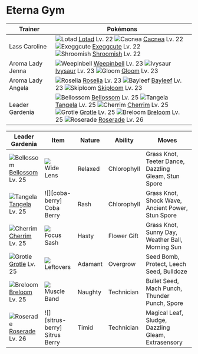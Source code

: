 # Eterna Gym

Trainer                    | Pokémons
---                        | ---
Lass Caroline              | ![][270]  [Lotad] Lv. 22  ![][331]  [Cacnea] Lv. 22  ![][102]  [Exeggcute] Lv. 22 <br> ![][285]  [Shroomish] Lv. 22
Aroma Lady Jenna           | ![][070]  [Weepinbell] Lv. 23  ![][002]  [Ivysaur] Lv. 23  ![][044]  [Gloom] Lv. 23
Aroma Lady Angela          | ![][315]  [Roselia] Lv. 23  ![][153]  [Bayleef] Lv. 23  ![][188]  [Skiploom] Lv. 23
Leader Gardenia            | ![][182]  [Bellossom] Lv. 25  ![][114]  [Tangela] Lv. 25  ![][421]  [Cherrim] Lv. 25 <br> ![][388]  [Grotle] Lv. 25  ![][286]  [Breloom] Lv. 25  ![][407]  [Roserade] Lv. 26

Leader Gardenia    | Item         | Nature  | Ability       | Moves
---                | ---          | ---     | ---           | ---
![][182]<br> [Bellossom] Lv. 25       | ![][wide-lens]<br> Wide Lens            | Relaxed  | Chlorophyll         | Grass Knot, Teeter Dance, Dazzling Gleam, Stun Spore
![][114]<br> [Tangela] Lv. 25         | ![][coba-berry]<br> Coba Berry          | Rash     | Chlorophyll         | Grass Knot, Shock Wave, Ancient Power, Stun Spore
![][421]<br> [Cherrim] Lv. 25         | ![][focus-sash]<br> Focus Sash          | Hasty    | Flower Gift         | Grass Knot, Sunny Day, Weather Ball, Morning Sun
![][388]<br> [Grotle] Lv. 25          | ![][leftovers]<br> Leftovers            | Adamant  | Overgrow            | Seed Bomb, Protect, Leech Seed, Bulldoze
![][286]<br> [Breloom] Lv. 25         | ![][muscle-band]<br> Muscle Band        | Naughty  | Technician          | Bullet Seed, Mach Punch, Thunder Punch, Spore
![][407]<br> [Roserade] Lv. 26        | ![][sitrus-berry]<br> Sitrus Berry      | Timid    | Technician          | Magical Leaf, Sludge, Dazzling Gleam, Extrasensory


[002]: https://raw.githubusercontent.com/PokeAPI/sprites/master/sprites/pokemon/2.png "Ivysaur"
[044]: https://raw.githubusercontent.com/PokeAPI/sprites/master/sprites/pokemon/44.png "Gloom"
[070]: https://raw.githubusercontent.com/PokeAPI/sprites/master/sprites/pokemon/70.png "Weepinbell"
[102]: https://raw.githubusercontent.com/PokeAPI/sprites/master/sprites/pokemon/102.png "Exeggcute"
[114]: https://raw.githubusercontent.com/PokeAPI/sprites/master/sprites/pokemon/114.png "Tangela"
[153]: https://raw.githubusercontent.com/PokeAPI/sprites/master/sprites/pokemon/153.png "Bayleef"
[182]: https://raw.githubusercontent.com/PokeAPI/sprites/master/sprites/pokemon/182.png "Bellossom"
[188]: https://raw.githubusercontent.com/PokeAPI/sprites/master/sprites/pokemon/188.png "Skiploom"
[270]: https://raw.githubusercontent.com/PokeAPI/sprites/master/sprites/pokemon/270.png "Lotad"
[285]: https://raw.githubusercontent.com/PokeAPI/sprites/master/sprites/pokemon/285.png "Shroomish"
[286]: https://raw.githubusercontent.com/PokeAPI/sprites/master/sprites/pokemon/286.png "Breloom"
[315]: https://raw.githubusercontent.com/PokeAPI/sprites/master/sprites/pokemon/315.png "Roselia"
[331]: https://raw.githubusercontent.com/PokeAPI/sprites/master/sprites/pokemon/331.png "Cacnea"
[388]: https://raw.githubusercontent.com/PokeAPI/sprites/master/sprites/pokemon/388.png "Grotle"
[407]: https://raw.githubusercontent.com/PokeAPI/sprites/master/sprites/pokemon/407.png "Roserade"
[421]: https://raw.githubusercontent.com/PokeAPI/sprites/master/sprites/pokemon/421.png "Cherrim"
[Ivysaur]: pokemon_changes/002/
[Gloom]: pokemon_changes/044/
[Weepinbell]: pokemon_changes/070/
[Exeggcute]: pokemon_changes/102/
[Tangela]: pokemon_changes/114/
[Bayleef]: pokemon_changes/153/
[Bellossom]: pokemon_changes/182/
[Skiploom]: pokemon_changes/188/
[Lotad]: pokemon_changes/270/
[Shroomish]: pokemon_changes/285/
[Breloom]: pokemon_changes/286/
[Roselia]: pokemon_changes/315/
[Cacnea]: pokemon_changes/331/
[Grotle]: pokemon_changes/388/
[Roserade]: pokemon_changes/407/
[Cherrim]: pokemon_changes/421/
[focus-sash]: https://raw.githubusercontent.com/PokeAPI/sprites/master/sprites/items/focus-sash.png
[wide-lens]: https://raw.githubusercontent.com/PokeAPI/sprites/master/sprites/items/wide-lens.png
[leftovers]: https://raw.githubusercontent.com/PokeAPI/sprites/master/sprites/items/leftovers.png
[muscle-band]: https://raw.githubusercontent.com/PokeAPI/sprites/master/sprites/items/muscle-band.png
